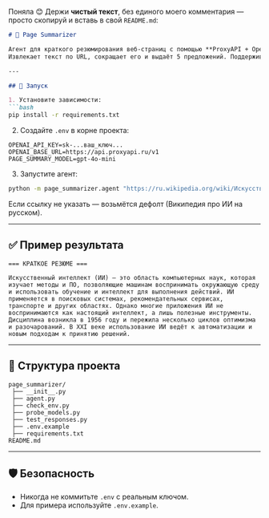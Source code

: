 Поняла 😊
Держи **чистый текст**, без единого моего комментария — просто скопируй и вставь в свой `README.md`:

````markdown
# 📄 Page Summarizer

Агент для краткого резюмирования веб-страниц с помощью **ProxyAPI + OpenAI Responses API**.  
Извлекает текст по URL, сокращает его и выдаёт 5 предложений. Поддерживает кириллические ссылки (например, Wikipedia на русском).

---

## 🚀 Запуск

1. Установите зависимости:
```bash
pip install -r requirements.txt
````

2. Создайте `.env` в корне проекта:

```env
OPENAI_API_KEY=sk-...ваш_ключ...
OPENAI_BASE_URL=https://api.proxyapi.ru/v1
PAGE_SUMMARY_MODEL=gpt-4o-mini
```

3. Запустите агент:

```bash
python -m page_summarizer.agent "https://ru.wikipedia.org/wiki/Искусственный_интеллект"
```

Если ссылку не указать — возьмётся дефолт (Википедия про ИИ на русском).

---

## ✅ Пример результата

```
=== КРАТКОЕ РЕЗЮМЕ ===

Искусственный интеллект (ИИ) — это область компьютерных наук, которая изучает методы и ПО, позволяющие машинам воспринимать окружающую среду и использовать обучение и интеллект для выполнения действий. ИИ применяется в поисковых системах, рекомендательных сервисах, транспорте и других областях. Однако многие приложения ИИ не воспринимаются как настоящий интеллект, а лишь полезные инструменты. Дисциплина возникла в 1956 году и пережила несколько циклов оптимизма и разочарований. В XXI веке использование ИИ ведёт к автоматизации и новым подходам к принятию решений.
```

---

## 📂 Структура проекта

```
page_summarizer/
 ├── __init__.py
 ├── agent.py
 ├── check_env.py
 ├── probe_models.py
 ├── test_responses.py
 ├── .env.example
 ├── requirements.txt
README.md
```

---

## 🛡️ Безопасность

* Никогда не коммитьте `.env` с реальным ключом.
* Для примера используйте `.env.example`.

```

```
